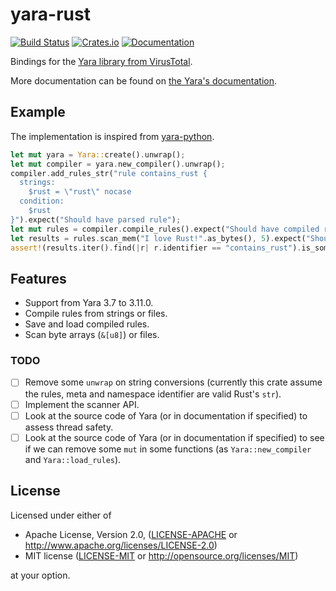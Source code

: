 # yara-rust

[![Build Status](https://travis-ci.org/Hugal31/yara-rust.svg?branch=master)](https://travis-ci.org/Hugal31/yara-rust)
[![Crates.io](https://img.shields.io/crates/v/yara.svg)](https://crates.io/crates/yara)
[![Documentation](https://docs.rs/yara/badge.svg)](https://docs.rs/yara)

Bindings for the [Yara library from VirusTotal](https://github.com/VirusTotal/yara).

More documentation can be found on [the Yara's documentation](https://yara.readthedocs.io/en/v3.7.0/index.html).

## Example

The implementation is inspired from [yara-python](https://github.com/VirusTotal/yara-python).

```rust
let mut yara = Yara::create().unwrap();
let mut compiler = yara.new_compiler().unwrap();
compiler.add_rules_str("rule contains_rust {
  strings:
    $rust = \"rust\" nocase
  condition:
    $rust
}").expect("Should have parsed rule");
let mut rules = compiler.compile_rules().expect("Should have compiled rules");
let results = rules.scan_mem("I love Rust!".as_bytes(), 5).expect("Should have scanned");
assert!(results.iter().find(|r| r.identifier == "contains_rust").is_some());
```

## Features

* Support from Yara 3.7 to 3.11.0.
* Compile rules from strings or files.
* Save and load compiled rules.
* Scan byte arrays (`&[u8]`) or files.

### TODO

- [ ] Remove some `unwrap` on string conversions (currently this crate assume the rules, meta and namespace identifier are valid Rust's `str`).
- [ ] Implement the scanner API.
- [ ] Look at the source code of Yara (or in documentation if specified) to assess thread safety.
- [ ] Look at the source code of Yara (or in documentation if specified) to see if we can remove some `mut` in some functions (as `Yara::new_compiler` and `Yara::load_rules`).

## License

Licensed under either of

 * Apache License, Version 2.0, ([LICENSE-APACHE](LICENSE-APACHE) or http://www.apache.org/licenses/LICENSE-2.0)
 * MIT license ([LICENSE-MIT](LICENSE-MIT) or http://opensource.org/licenses/MIT)

at your option.
